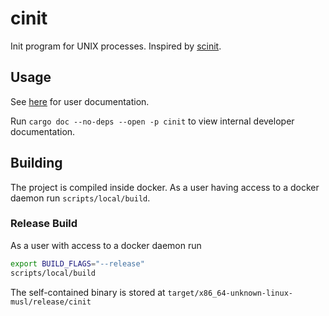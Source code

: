 # cinit

Init program for UNIX processes. Inspired by
[scinit](https://github.com/vs-eth/scinit).

## Usage

See [here](doc/README.md) for user documentation.

Run `cargo doc --no-deps --open -p cinit` to view internal developer
documentation.

## Building

The project is compiled inside docker. As a user having access to a docker
daemon run `scripts/local/build`.

### Release Build

As a user with access to a docker daemon run

```bash
export BUILD_FLAGS="--release"
scripts/local/build
```

The self-contained binary is stored at
`target/x86_64-unknown-linux-musl/release/cinit`

